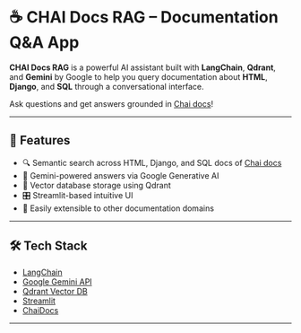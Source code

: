 # ☕ CHAI Docs RAG – Documentation Q&A App

**CHAI Docs RAG** is a powerful AI assistant built with **LangChain**, **Qdrant**, and **Gemini** by Google to help you query documentation about **HTML**, **Django**, and **SQL** through a conversational interface.

Ask questions and get answers grounded in [Chai docs](https://chaidocs.vercel.app/youtube/getting-started)!

---

## 🚀 Features

- 🔍 Semantic search across HTML, Django, and SQL docs of [Chai docs](https://chaidocs.vercel.app/youtube/getting-started)
- 🤖 Gemini-powered answers via Google Generative AI
- 🧠 Vector database storage using Qdrant
- 🎛️ Streamlit-based intuitive UI
- 🔌 Easily extensible to other documentation domains

---

## 🛠️ Tech Stack

- [LangChain](https://www.langchain.com/)
- [Google Gemini API](https://ai.google.dev/)
- [Qdrant Vector DB](https://qdrant.tech/)
- [Streamlit](https://streamlit.io/)
- [ChaiDocs](https://chaidocs.vercel.app/youtube/getting-started)

---


